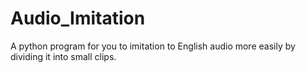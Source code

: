 # Audio_Imitation
A python program for you to imitation to English audio more easily by dividing it into small clips.
